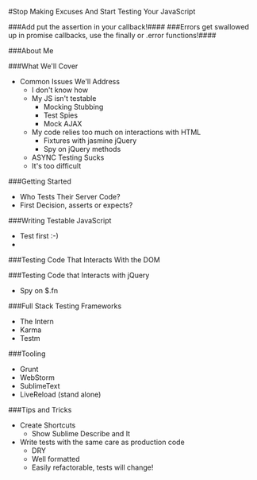 #Stop Making Excuses And Start Testing Your JavaScript

###Add put the assertion in your callback!####
###Errors get swallowed up in promise callbacks, use the finally or .error functions!####

###About Me

###What We'll Cover
 * Common Issues We'll Address
   * I don't know how
 	* My JS isn't testable
 		* Mocking Stubbing
 		* Test Spies
 		* Mock AJAX
 	* My code relies too much on interactions with HTML
 		* Fixtures with jasmine jQuery
 		* Spy on jQuery methods 
	* ASYNC Testing Sucks 
 	* It's too difficult
 	
###Getting Started

 * Who Tests Their Server Code? 
 * First Decision, asserts or expects?
	
###Writing Testable JavaScript
 * Test first :-)
 * 
###Testing Code That Interacts With the DOM

###Testing Code that Interacts with jQuery
 * Spy on $.fn

###Full Stack Testing Frameworks
 * The Intern
 * Karma
 * Testm

###Tooling
 * Grunt
 * WebStorm
 * SublimeText
 * LiveReload (stand alone)
 
###Tips and Tricks
 * Create Shortcuts
   * Show Sublime Describe and It
 * Write tests with the same care as production code
   * DRY
   * Well formatted
   * Easily refactorable, tests will change!
